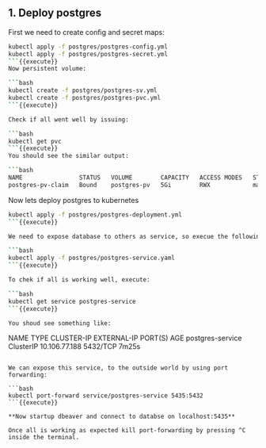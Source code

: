 ## 1. Deploy postgres

First we need to create config and secret maps:
```bash
kubectl apply -f postgres/postgres-config.yml
kubectl apply -f postgres/postgres-secret.yml
```{{execute}}
Now persistent volume:

```bash
kubectl create -f postgres/postgres-sv.yml
kubectl create -f postgres/postgres-pvc.yml
```{{execute}}

Check if all went well by issuing:

```bash
kubectl get pvc
```{{execute}}
You should see the similar output:

```bash
NAME                STATUS   VOLUME        CAPACITY   ACCESS MODES   STORAGECLASS   AGE
postgres-pv-claim   Bound    postgres-pv   5Gi        RWX            manual         35s
```

Now lets deploy postgres to kubernetes

```bash
kubectl apply -f postgres/postgres-deployment.yml
```{{execute}}

We need to expose database to others as service, so execue the following command:

```bash
kubectl apply -f postgres/postgres-service.yaml
```{{execute}}

To chek if all is working well, execute:

```bash
kubectl get service postgres-service
```{{execute}}

You shoud see something like:

```
NAME               TYPE        CLUSTER-IP      EXTERNAL-IP   PORT(S)    AGE
postgres-service   ClusterIP   10.106.77.188   <none>        5432/TCP   7m25s
```

We can expose this service, to the outside world by using port forwarding:

```bash
kubectl port-forward service/postgres-service 5435:5432
```{{execute}}

**Now startup dbeaver and connect to databse on localhost:5435**

Once all is working as expected kill port-forwarding by pressing ^C inside the terminal.
